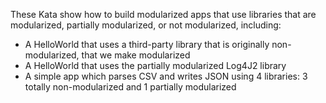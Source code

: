 These Kata show how to build modularized apps that use libraries that are modularized, partially modularized, or not modularized, including:
- A HelloWorld that uses a third-party library that is originally non-modularized, that we make modularized
- A HelloWorld that uses the partially modularized Log4J2 library
- A simple app which parses CSV and writes JSON using 4 libraries: 3 totally non-modularized and 1 partially modularized
